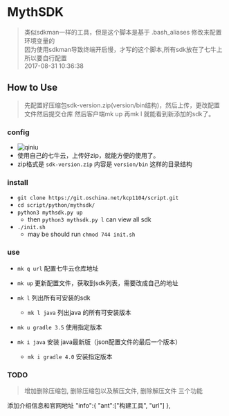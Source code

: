 # MythSDK
> 类似sdkman一样的工具，但是这个脚本是基于 .bash_aliases 修改来配置环境变量的<br/>
> 因为使用sdkman导致终端开启慢，才写的这个脚本,所有sdk放在了七牛上 所以要自行配置<br/>
> 2017-08-31 10:36:38

## How to Use
> 先配置好压缩包sdk-version.zip(version/bin结构)，然后上传，更改配置文件然后提交仓库
> 然后客户端mk up 再mk l 就能看到新添加的sdk了。

### config
- ![qiniu](https://raw.githubusercontent.com/Kuangcp/ImageRepos/masters/Image/mythsdk/qiniu.gng)
- 使用自己的七牛云，上传好zip，就能方便的使用了。 
- zip格式是 `sdk-version.zip` 内容是 `version/bin` 这样的目录结构

### install 
- `git clone https://git.oschina.net/kcp1104/script.git`
- `cd script/python/mythsdk/`
- `python3 mythsdk.py up` 
    - then `python3 mythsdk.py l` can view all sdk
- `./init.sh` 
    - may be should run `chmod 744 init.sh`

### use

- `mk q url` 配置七牛云仓库地址

- `mk up` 更新配置文件，获取到sdk列表，需要改成自己的地址
- `mk l` 列出所有可安装的sdk
    - `mk l java` 列出java 的所有可安装版本
- `mk u gradle 3.5` 使用指定版本
- `mk i java` 安装 java最新版（json配置文件的最后一个版本）
    - `mk i gradle 4.0` 安装指定版本

### TODO
> 增加删除压缩包, 删除压缩包以及解压文件, 删除解压文件 三个功能

添加介绍信息和官网地址
    "info":{
        "ant":["构建工具", "url"]
    },